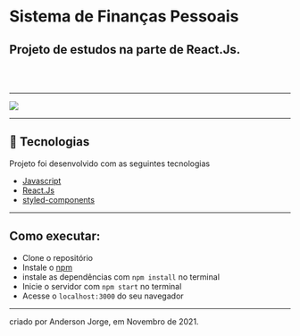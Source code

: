 # Sistema de Finanças Pessoais 
## Projeto de estudos na parte de React.Js.

<br>
<br>

---
<img src="#" />

---
## 🌟 Tecnologias 

Projeto foi desenvolvido com as seguintes tecnologias

- [Javascript](https://developer.mozilla.org/pt-BR/)
- [React.Js](https://pt-br.reactjs.org/)
- [styled-components](https://www.styled-components.com/)
---
## Como executar:

- Clone o repositório
- Instale o [npm](https://docs.npmjs.com/downloading-and-installing-node-js-and-npm)
- instale as dependências com `npm install` no terminal
- Inicie o servidor com `npm start` no terminal
- Acesse o  `localhost:3000` do seu navegador

---


criado por Anderson Jorge,  em Novembro de 2021.
